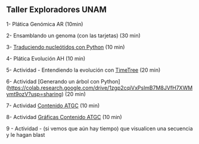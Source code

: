 ## Taller Exploradores UNAM
1- Plática Genómica AR (10min)

2- Ensamblando un genoma (con las tarjetas) (30 min)

3- [Traduciendo nucleótidos con Python](https://colab.research.google.com/drive/1ftvfl08bvD4Tsz6GpuxbghVev69m35Zo?usp=sharing) (10 min)

4- Plática Evolución AH (10 min)

5- Actividad  - Entendiendo la evolución con [TimeTree](http://www.timetree.org/) (20 min)

6- Actividad [Generando un árbol con Python] (https://colab.research.google.com/drive/1zgp2cqiVxPslmB7M8JVfH7XWMymt9ozV?usp=sharing) (20 min)

7- Actividad [Contenido ATGC](https://colab.research.google.com/drive/1sw_BMBVnkIJaNTsSsuOiq_ZaXvVuI7Os?usp=sharing) (10 min)

8- Actividad [Gráficas Contenido ATGC](https://colab.research.google.com/drive/1IQZmtFf6O9c1rKSDzqKYFxgaGzWe3aKL?usp=sharing) (10 min)

9 - Actividad - (si vemos que aún hay tiempo) que visualicen una secuencia y le hagan blast

